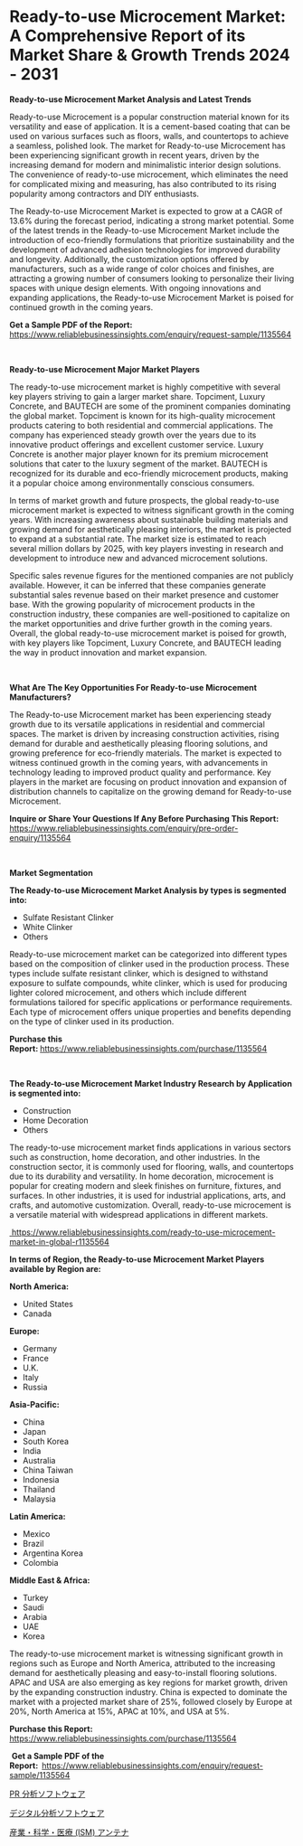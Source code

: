 <p><h1>Ready-to-use Microcement Market: A Comprehensive Report of its Market Share & Growth Trends 2024 - 2031</h1></p><p><strong>Ready-to-use Microcement Market Analysis and Latest Trends</strong></p>
<p><p>Ready-to-use Microcement is a popular construction material known for its versatility and ease of application. It is a cement-based coating that can be used on various surfaces such as floors, walls, and countertops to achieve a seamless, polished look. The market for Ready-to-use Microcement has been experiencing significant growth in recent years, driven by the increasing demand for modern and minimalistic interior design solutions. The convenience of ready-to-use microcement, which eliminates the need for complicated mixing and measuring, has also contributed to its rising popularity among contractors and DIY enthusiasts.</p><p>The Ready-to-use Microcement Market is expected to grow at a CAGR of 13.6% during the forecast period, indicating a strong market potential. Some of the latest trends in the Ready-to-use Microcement Market include the introduction of eco-friendly formulations that prioritize sustainability and the development of advanced adhesion technologies for improved durability and longevity. Additionally, the customization options offered by manufacturers, such as a wide range of color choices and finishes, are attracting a growing number of consumers looking to personalize their living spaces with unique design elements. With ongoing innovations and expanding applications, the Ready-to-use Microcement Market is poised for continued growth in the coming years.</p></p>
<p><strong>Get a Sample PDF of the Report:&nbsp;</strong> <a href="https://www.reliablebusinessinsights.com/enquiry/request-sample/1135564">https://www.reliablebusinessinsights.com/enquiry/request-sample/1135564</a></p>
<p>&nbsp;</p>
<p><strong>Ready-to-use Microcement Major Market Players</strong></p>
<p><p>The ready-to-use microcement market is highly competitive with several key players striving to gain a larger market share. Topciment, Luxury Concrete, and BAUTECH are some of the prominent companies dominating the global market. Topciment is known for its high-quality microcement products catering to both residential and commercial applications. The company has experienced steady growth over the years due to its innovative product offerings and excellent customer service. Luxury Concrete is another major player known for its premium microcement solutions that cater to the luxury segment of the market. BAUTECH is recognized for its durable and eco-friendly microcement products, making it a popular choice among environmentally conscious consumers.</p><p>In terms of market growth and future prospects, the global ready-to-use microcement market is expected to witness significant growth in the coming years. With increasing awareness about sustainable building materials and growing demand for aesthetically pleasing interiors, the market is projected to expand at a substantial rate. The market size is estimated to reach several million dollars by 2025, with key players investing in research and development to introduce new and advanced microcement solutions.</p><p>Specific sales revenue figures for the mentioned companies are not publicly available. However, it can be inferred that these companies generate substantial sales revenue based on their market presence and customer base. With the growing popularity of microcement products in the construction industry, these companies are well-positioned to capitalize on the market opportunities and drive further growth in the coming years. Overall, the global ready-to-use microcement market is poised for growth, with key players like Topciment, Luxury Concrete, and BAUTECH leading the way in product innovation and market expansion.</p></p>
<p>&nbsp;</p>
<p><strong>What Are The Key Opportunities For Ready-to-use Microcement Manufacturers?</strong></p>
<p><p>The Ready-to-use Microcement market has been experiencing steady growth due to its versatile applications in residential and commercial spaces. The market is driven by increasing construction activities, rising demand for durable and aesthetically pleasing flooring solutions, and growing preference for eco-friendly materials. The market is expected to witness continued growth in the coming years, with advancements in technology leading to improved product quality and performance. Key players in the market are focusing on product innovation and expansion of distribution channels to capitalize on the growing demand for Ready-to-use Microcement.</p></p>
<p><strong>Inquire or Share Your Questions If Any Before Purchasing This Report:</strong> <a href="https://www.reliablebusinessinsights.com/enquiry/pre-order-enquiry/1135564">https://www.reliablebusinessinsights.com/enquiry/pre-order-enquiry/1135564</a></p>
<p>&nbsp;</p>
<p><strong>Market Segmentation</strong></p>
<p><strong>The Ready-to-use Microcement Market Analysis by types is segmented into:</strong></p>
<p><ul><li>Sulfate Resistant Clinker</li><li>White Clinker</li><li>Others</li></ul></p>
<p><p>Ready-to-use microcement market can be categorized into different types based on the composition of clinker used in the production process. These types include sulfate resistant clinker, which is designed to withstand exposure to sulfate compounds, white clinker, which is used for producing lighter colored microcement, and others which include different formulations tailored for specific applications or performance requirements. Each type of microcement offers unique properties and benefits depending on the type of clinker used in its production.</p></p>
<p><strong>Purchase this Report:&nbsp;</strong><a href="https://www.reliablebusinessinsights.com/purchase/1135564">https://www.reliablebusinessinsights.com/purchase/1135564</a></p>
<p>&nbsp;</p>
<p><strong>The Ready-to-use Microcement Market Industry Research by Application is segmented into:</strong></p>
<p><ul><li>Construction</li><li>Home Decoration</li><li>Others</li></ul></p>
<p><p>The ready-to-use microcement market finds applications in various sectors such as construction, home decoration, and other industries. In the construction sector, it is commonly used for flooring, walls, and countertops due to its durability and versatility. In home decoration, microcement is popular for creating modern and sleek finishes on furniture, fixtures, and surfaces. In other industries, it is used for industrial applications, arts, and crafts, and automotive customization. Overall, ready-to-use microcement is a versatile material with widespread applications in different markets.</p></p>
<p><a href="https://www.reliablebusinessinsights.com/ready-to-use-microcement-market-in-global-r1135564">&nbsp;https://www.reliablebusinessinsights.com/ready-to-use-microcement-market-in-global-r1135564</a></p>
<p><strong>In terms of Region, the Ready-to-use Microcement Market Players available by Region are:</strong></p>
<p>
    <p> <strong> North America: </strong>
        <ul>
            <li>United States</li>
            <li>Canada</li>
        </ul>
        </p> 
    <p> <strong> Europe: </strong>
        <ul>
            <li>Germany</li>
            <li>France</li>
            <li>U.K.</li>
            <li>Italy</li>
            <li>Russia</li>
        </ul>
        </p> 
    <p> <strong> Asia-Pacific: </strong>
        <ul>
            <li>China</li>
            <li>Japan</li>
            <li>South Korea</li>
            <li>India</li>
            <li>Australia</li>
            <li>China Taiwan</li>
            <li>Indonesia</li>
            <li>Thailand</li>
            <li>Malaysia</li>
        </ul>
        </p> 
    <p> <strong> Latin America: </strong>
        <ul>
            <li>Mexico</li>
            <li>Brazil</li>
            <li>Argentina Korea</li>
            <li>Colombia</li>
        </ul>
        </p> 
    <p> <strong> Middle East & Africa: </strong>
        <ul>
            <li>Turkey</li>
            <li>Saudi</li>
            <li>Arabia</li>
            <li>UAE</li>
            <li>Korea</li>
        </ul>
    </p>
    </p>
<p><p>The ready-to-use microcement market is witnessing significant growth in regions such as Europe and North America, attributed to the increasing demand for aesthetically pleasing and easy-to-install flooring solutions. APAC and USA are also emerging as key regions for market growth, driven by the expanding construction industry. China is expected to dominate the market with a projected market share of 25%, followed closely by Europe at 20%, North America at 15%, APAC at 10%, and USA at 5%.</p></p>
<p><strong>Purchase this Report: </strong><a href="https://www.reliablebusinessinsights.com/purchase/1135564">https://www.reliablebusinessinsights.com/purchase/1135564</a></p>
<p>&nbsp;<strong>Get a Sample PDF of the Report:&nbsp;&nbsp;</strong><a href="https://www.reliablebusinessinsights.com/enquiry/request-sample/1135564">https://www.reliablebusinessinsights.com/enquiry/request-sample/1135564</a></p>
<p><strong></strong></p>
<p><p><a href="https://github.com/avwofrml53535/Market-Research-Report-List-2/blob/main/9140084106522.md">PR 分析ソフトウェア</a></p><p><a href="https://github.com/JanickJohns/Market-Research-Report-List-1/blob/main/8861016106521.md">デジタル分析ソフトウェア</a></p><p><a href="https://github.com/DwightHuels1/Market-Research-Report-List-1/blob/main/3198578106520.md">産業・科学・医療 (ISM) アンテナ</a></p></p>